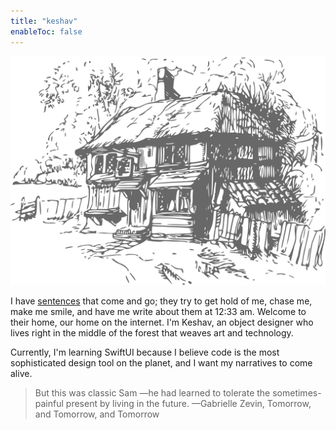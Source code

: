 ```yaml
---
title: "keshav"
enableToc: false
---
```

![Cottage](/posts/images/CountryCottage3.svg)

I have [sentences](/tags/sentence) that come and go; they try to get hold of me, chase me, make me smile, and have me write about them at 12:33 am. Welcome to their home, our home on the internet. I'm Keshav, an object designer who lives right in the middle of the forest that weaves art and technology.

Currently, I'm learning SwiftUI because I believe code is the most sophisticated design tool on the planet, and I want my narratives to come alive.

> But this was classic Sam —he had learned to tolerate the sometimes-painful present by living in the future. —Gabrielle Zevin, Tomorrow, and Tomorrow, and Tomorrow

